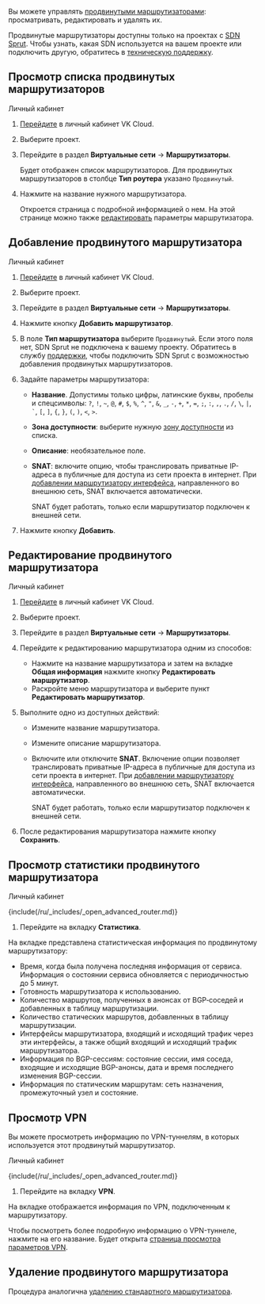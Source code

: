 Вы можете управлять [продвинутыми маршрутизаторами](../../../concepts/router#vozmozhnosti_prodvinutogo_marshrutizatora): просматривать, редактировать и удалять их.

Продвинутые маршрутизаторы доступны только на проектах с [SDN Sprut](../../../concepts/architecture#ispolzuemye_sdn). Чтобы узнать, какая SDN используется на вашем проекте или подключить другую, обратитесь в [техническую поддержку](/ru/contacts).

## Просмотр списка продвинутых маршрутизаторов

<tabs>
<tablist>
<tab>Личный кабинет</tab>
</tablist>
<tabpanel>

1. [Перейдите](https://cloud.vk.com/app/) в личный кабинет VK Cloud.
1. Выберите проект.
1. Перейдите в раздел **Виртуальные сети** → **Маршрутизаторы**.

   Будет отображен список маршрутизаторов. Для продвинутых маршрутизаторов в столбце **Тип роутера** указано `Продвинутый`.

1. Нажмите на название нужного маршрутизатора.

   Откроется страница с подробной информацией о нем. На этой странице можно также [редактировать](#redaktirovanie_prodvinutogo_marshrutizatora) параметры маршрутизатора.

</tabpanel>
</tabs>

## Добавление продвинутого маршрутизатора

<tabs>
<tablist>
<tab>Личный кабинет</tab>
</tablist>
<tabpanel>

1. [Перейдите](https://cloud.vk.com/app/) в личный кабинет VK Cloud.
1. Выберите проект.
1. Перейдите в раздел **Виртуальные сети** → **Маршрутизаторы**.
1. Нажмите кнопку **Добавить маршрутизатор**.
1. В поле **Тип маршрутизатора** выберите `Продвинутый`. Если этого поля нет, SDN Sprut не подключена к вашему проекту. Обратитесь в службу [поддержки](/ru/contacts), чтобы подключить SDN Sprut с возможностью добавления продвинутых маршрутизаторов.
1. Задайте параметры маршрутизатора:

   - **Название**. Допустимы только цифры, латинские буквы, пробелы и спецсимволы: `?`, `!`, `~`, `@`, `#`, `$`, `%`, `^`, `"`, `&`, `_`, `-`, `+`, `*`, `=`, `;`, `:`, `,`, `.`, `/`, `\`, `|`, `` ` ``, `[`, `]`, `{`, `}`, `(`, `)`, `<`, `>`.
   - **Зона доступности**: выберите нужную [зону доступности](/ru/additionals/start/architecture#az) из списка.
   - **Описание**: необязательное поле.
   - **SNAT**: включите опцию, чтобы транслировать приватные IP-адреса в публичные для доступа из сети проекта в интернет. При [добавлении маршрутизатору интерфейса](../manage-interfaces#dobavlenie_interfeysa_prodvinutogo_marshrutizatora), направленного во внешнюю сеть, SNAT включается автоматически.

      <warn>
      SNAT будет работать, только если маршрутизатор подключен к внешней сети.
      </warn>

1. Нажмите кнопку **Добавить**.

</tabpanel>
</tabs>

## Редактирование продвинутого маршрутизатора

<tabs>
<tablist>
<tab>Личный кабинет</tab>
</tablist>
<tabpanel>

1. [Перейдите](https://cloud.vk.com/app/) в личный кабинет VK Cloud.
1. Выберите проект.
1. Перейдите в раздел **Виртуальные сети** → **Маршрутизаторы**.
1. Перейдите к редактированию маршрутизатора одним из способов:

   - Нажмите на название маршрутизатора и затем на вкладке **Общая информация** нажмите кнопку **Редактировать маршрутизатор**.
   - Раскройте меню маршрутизатора и выберите пункт **Редактировать маршрутизатор**.

1. Выполните одно из доступных действий:

   - Измените название маршрутизатора.
   - Измените описание маршрутизатора.
   - Включите или отключите **SNAT**. Включение опции позволяет транслировать приватные IP-адреса в публичные для доступа из сети проекта в интернет. При [добавлении маршрутизатору интерфейса](../manage-interfaces#dobavlenie_interfeysa_prodvinutogo_marshrutizatora), направленного во внешнюю сеть, SNAT включается автоматически.

      <warn>
      SNAT будет работать, только если маршрутизатор подключен к внешней сети.
      </warn>

1. После редактирования маршрутизатора нажмите кнопку **Сохранить**.

</tabpanel>
</tabs>

## Просмотр статистики продвинутого маршрутизатора

<tabs>
<tablist>
<tab>Личный кабинет</tab>
</tablist>
<tabpanel>

{include(/ru/_includes/_open_advanced_router.md)}

1. Перейдите на вкладку **Статистика**.

На вкладке представлена статистическая информация по продвинутому маршрутизатору:

- Время, когда была получена последняя информация от сервиса. Информация о состоянии сервиса обновляется с периодичностью до 5 минут.
- Готовность маршрутизатора к использованию.
- Количество маршрутов, полученных в анонсах от BGP‑соседей и добавленных в таблицу маршрутизации.
- Количество статических маршрутов, добавленных в таблицу маршрутизации.
- Интерфейсы маршрутизатора, входящий и исходящий трафик через эти интерфейсы, а также общий входящий и исходящий трафик маршрутизатора.
- Информация по BGP-сессиям: состояние сессии, имя соседа, входящие и исходящие BGP-анонсы, дата и время последнего изменения BGP-сессии.
- Информация по статическим маршрутам: сеть назначения, промежуточный узел и состояние.

</tabpanel>
</tabs>

## Просмотр VPN

Вы можете просмотреть информацию по VPN-туннелям, в которых используется этот продвинутый маршрутизатор.

<tabs>
<tablist>
<tab>Личный кабинет</tab>
</tablist>
<tabpanel>

{include(/ru/_includes/_open_advanced_router.md)}

1. Перейдите на вкладку **VPN**.

На вкладке отображается информация по VPN, подключенным к маршрутизатору.

Чтобы посмотреть более подробную информацию о VPN-туннеле, нажмите на его название. Будет открыта [страница просмотра параметров VPN](../../vpn).

## Удаление продвинутого маршрутизатора

Процедура аналогична [удалению стандартного маршрутизатора](../../router#udalenie_marshrutizatora).
